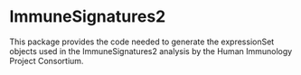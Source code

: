 ImmuneSignatures2
=================

This package provides the code needed to generate the expressionSet objects used in the ImmuneSignatures2 analysis by the Human Immunology Project Consortium.
